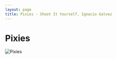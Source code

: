 ```yaml
---
layout: page
title: Pixies - Shoot It Yourself, Ignacio Galvez
---
```


# Pixies

![Pixies](http://assets.farmhouse.co/publishing/1-shoot-it-yourself/images/pixies-1.jpg)
